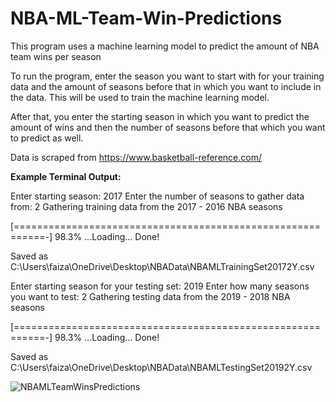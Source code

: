 # NBA-ML-Team-Win-Predictions
This program uses a machine learning model to predict the amount of NBA team wins per season

To run the program, enter the season you want to start with for your training data and the amount of seasons 
before that in which you want to include in the data. This will be used to train the machine learning model.

After that, you enter the starting season in which you want to predict the amount of wins and then the number of 
seasons before that which you want to predict as well. 

Data is scraped from https://www.basketball-reference.com/


**Example Terminal Output:** 

Enter starting season: 2017
Enter the number of seasons to gather data from: 2
Gathering training data from the 2017 - 2016 NBA seasons

[===========================================================-] 98.3% ...Loading...
Done!

Saved as C:\Users\faiza\OneDrive\Desktop\NBAData\NBAMLTrainingSet20172Y.csv

Enter starting season for your testing set: 2019
Enter how many seasons you want to test: 2
Gathering testing data from the 2019 - 2018 NBA seasons

[===========================================================-] 98.3% ...Loading...
Done!

Saved as C:\Users\faiza\OneDrive\Desktop\NBAData\NBAMLTestingSet20192Y.csv



![NBAMLTeamWinsPredictions](https://user-images.githubusercontent.com/43652410/78615623-1263ec80-7840-11ea-8595-9e213e6a5b16.png)
